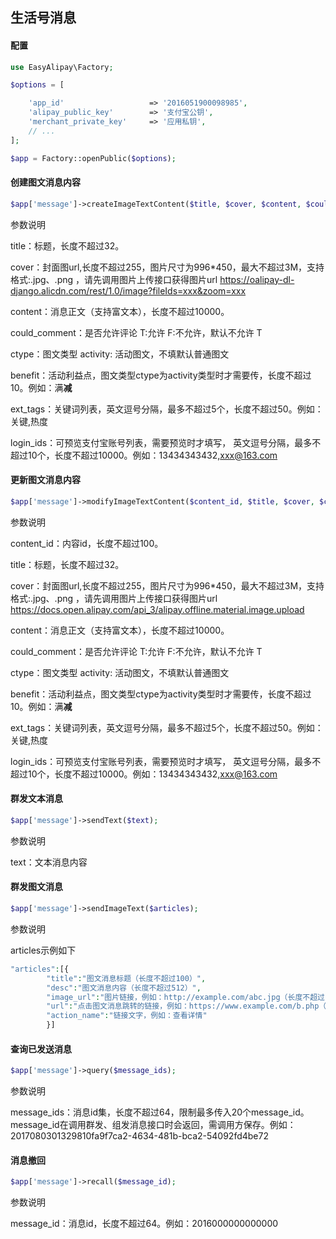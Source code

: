 ## 生活号消息

#### 配置
```php
use EasyAlipay\Factory;

$options = [

    'app_id'                   => '2016051900098985',
    'alipay_public_key'        => '支付宝公钥',
    'merchant_private_key'     => '应用私钥',
    // ...
];

$app = Factory::openPublic($options);
```
#### 创建图文消息内容
```php
$app['message']->createImageTextContent($title, $cover, $content, $could_comment, $ctype, $benefit, $ext_tags, $login_ids);
```
参数说明

title：标题，长度不超过32。

cover：封面图url,长度不超过255，图片尺寸为996*450，最大不超过3M，支持格式:.jpg、.png ，请先调用图片上传接口获得图片url	https://oalipay-dl-django.alicdn.com/rest/1.0/image?fileIds=xxx&zoom=xxx

content：消息正文（支持富文本），长度不超过10000。

could_comment：是否允许评论 T:允许 F:不允许，默认不允许	T

ctype：图文类型 activity: 活动图文，不填默认普通图文

benefit：活动利益点，图文类型ctype为activity类型时才需要传，长度不超过10。例如：满**减**

ext_tags：关键词列表，英文逗号分隔，最多不超过5个，长度不超过50。例如：关键,热度

login_ids：可预览支付宝账号列表，需要预览时才填写， 英文逗号分隔，最多不超过10个，长度不超过10000。例如：13434343432,xxx@163.com


#### 更新图文消息内容
```php
$app['message']->modifyImageTextContent($content_id, $title, $cover, $content, $could_comment, $ctype, $benefit, $ext_tags, $login_ids);
```
参数说明

content_id：内容id，长度不超过100。

title：标题，长度不超过32。

cover：封面图url,长度不超过255，图片尺寸为996*450，最大不超过3M，支持格式:.jpg、.png ，请先调用图片上传接口获得图片url	https://docs.open.alipay.com/api_3/alipay.offline.material.image.upload

content：消息正文（支持富文本），长度不超过10000。

could_comment：是否允许评论 T:允许 F:不允许，默认不允许	T

ctype：图文类型 activity: 活动图文，不填默认普通图文

benefit：活动利益点，图文类型ctype为activity类型时才需要传，长度不超过10。例如：满**减**

ext_tags：关键词列表，英文逗号分隔，最多不超过5个，长度不超过50。例如：关键,热度

login_ids：可预览支付宝账号列表，需要预览时才填写， 英文逗号分隔，最多不超过10个，长度不超过10000。例如：13434343432,xxx@163.com


#### 群发文本消息
```php
$app['message']->sendText($text);
```
参数说明

text：文本消息内容


#### 群发图文消息
```php
$app['message']->sendImageText($articles);
```
参数说明

articles示例如下
```php
"articles":[{
        "title":"图文消息标题（长度不超过100）",
        "desc":"图文消息内容（长度不超过512）",
        "image_url":"图片链接，例如：http://example.com/abc.jpg（长度不超过100）",
        "url":"点击图文消息跳转的链接，例如：https://www.example.com/b.php（长度不超过100）",
        "action_name":"链接文字，例如：查看详情"
        }]
```
#### 查询已发送消息
```php
$app['message']->query($message_ids);
```
参数说明

message_ids：消息id集，长度不超过64，限制最多传入20个message_id。message_id在调用群发、组发消息接口时会返回，需调用方保存。例如：2017080301329810fa9f7ca2-4634-481b-bca2-54092fd4be72


#### 消息撤回
```php
$app['message']->recall($message_id);
```
参数说明

message_id：消息id，长度不超过64。例如：2016000000000000


